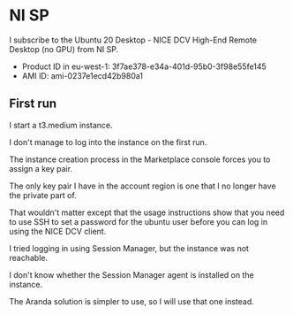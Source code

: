 # NI SP

I subscribe to the Ubuntu 20 Desktop - NICE DCV High-End Remote Desktop (no GPU) from NI SP.

* Product ID in eu-west-1: 3f7ae378-e34a-401d-95b0-3f98e55fe145
* AMI ID: ami-0237e1ecd42b980a1

## First run

I start a t3.medium instance.

I don't manage to log into the instance on the first run.

The instance creation process in the Marketplace console forces you to assign a key pair.

The only key pair I have in the account region is one that I no longer have the private part of.

That wouldn't matter except that the usage instructions show that you need to use SSH to set a password for the ubuntu user before you can log in using the NICE DCV client.

I tried logging in using Session Manager, but the instance was not reachable.

I don't know whether the Session Manager agent is installed on the instance.

The Aranda solution is simpler to use, so I will use that one instead.
